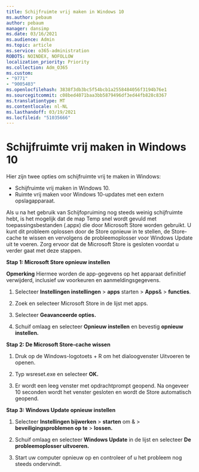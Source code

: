```yaml
---
title: Schijfruimte vrij maken in Windows 10
ms.author: pebaum
author: pebaum
manager: dansimp
ms.date: 03/16/2021
ms.audience: Admin
ms.topic: article
ms.service: o365-administration
ROBOTS: NOINDEX, NOFOLLOW
localization_priority: Priority
ms.collection: Adm_O365
ms.custom:
- "9771"
- "9005403"
ms.openlocfilehash: 3838f3db3bc5f54bcb1a2558484056f3194b76e1
ms.sourcegitcommit: c08bed4071baa3bb5879496df3ed44fb828c8367
ms.translationtype: MT
ms.contentlocale: nl-NL
ms.lasthandoff: 03/19/2021
ms.locfileid: "51035666"
---
```

# <a name="free-up-drive-space-in-windows-10"></a>Schijfruimte vrij maken in Windows 10

Hier zijn twee opties om schijfruimte vrij te maken in Windows:

- Schijfruimte vrij maken in Windows 10.
- Ruimte vrij maken voor Windows 10-updates met een extern opslagapparaat.

Als u na het gebruik van Schijfopruiming nog steeds weinig schijfruimte hebt, is het mogelijk dat de map Temp snel wordt gevuld met toepassingsbestanden (.appx) die door Microsoft Store worden gebruikt. U kunt dit probleem oplossen door de Store opnieuw in te stellen, de Store-cache te wissen en vervolgens de probleemoplosser voor Windows Update uit te voeren. Zorg ervoor dat de Microsoft Store is gesloten voordat u verder gaat met deze stappen.

**Stap 1: Microsoft Store opnieuw instellen**

**Opmerking** Hiermee worden de app-gegevens op het apparaat definitief verwijderd, inclusief uw voorkeuren en aanmeldingsgegevens.

1. Selecteer **Instellingen instellingen**  >  **apps** starten  >  **Apps**&  >  **functies**.

1. Zoek en selecteer Microsoft Store in de lijst met apps.

1. Selecteer **Geavanceerde opties.**

1. Schuif omlaag en selecteer **Opnieuw instellen** en bevestig **opnieuw instellen.**

**Stap 2: De Microsoft Store-cache wissen**

1. Druk op de Windows-logotoets + R om het dialoogvenster Uitvoeren te openen.

1. Typ wsreset.exe en selecteer **OK.**

1. Er wordt een leeg venster met opdrachtprompt geopend. Na ongeveer 10 seconden wordt het venster gesloten en wordt de Store automatisch geopend.

**Stap 3: Windows Update opnieuw instellen**

1. Selecteer **Instellingen bijwerken**  >  **starten** om &  >  **beveiligingsproblemen op te**  >  **lossen.**

1. Schuif omlaag en selecteer **Windows Update** in de lijst en selecteer **De probleemoplosser uitvoeren.**

1. Start uw computer opnieuw op en controleer of u het probleem nog steeds ondervindt.


